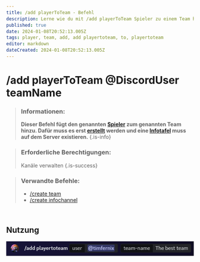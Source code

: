 ```yaml
---
title: /add playerToTeam - Befehl
description: Lerne wie du mit /add playerToTeam Spieler zu einem Team hinzufügen kannst.
published: true
date: 2024-01-08T20:52:13.005Z
tags: player, team, add, add playertoteam, to, playertoteam
editor: markdown
dateCreated: 2024-01-08T20:52:13.005Z
---
```


# /add playerToTeam @DiscordUser teamName


>### Informationen: 
>**Dieser Befehl fügt den genannten [Spieler](/en/terms/player) zum genannten Team hinzu. Dafür muss es erst [erstellt](/de/commands/create/team) werden und eine [Infotafel](/de/features/infoChannel) muss auf dem Server existieren.**
>{.is-info}

>### Erforderliche Berechtigungen: 
>Kanäle verwalten
>{.is-success}

>###  Verwandte Befehle:
>-   [/create team](/de/commands/create/team/)
>-   [/create infochannel](/de/commands/create/infoChannel/)

<br>

## Nutzung

![](/en_/en_add_playertoteam.png)




